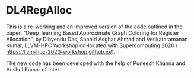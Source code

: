 # DL4RegAlloc

This is a re-working and an improved version of the code outlined in the paper: "Deep_learning Based Approximate Graph Coloring for Register Allocation", by Dibyendu Das, Shahid Asghar Ahmad and Venkataramanan Kumar, LLVM-HPC Workshop co-located with Supercomputing 2020 ( https://llvm-hpc-2020-workshop.github.io/).

The new code has been developed with the help of Puneesh Khanna and Anshul Kumar of Intel.
